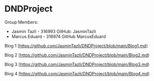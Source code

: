 # DNDProject

Group Members: 
- Jasmin Tazli - 316993
    GitHub: JasminTazli
- Marcus Eduard - 316974
    GitHub MarcusEduard

Blog 1
[https://github.com/JasminTazli/DNDProject/blob/main/Blog1.md)

Blog 2 
[https://github.com/JasminTazli/DNDProject/blob/main/Blog2.md)

Blog 3 
[https://github.com/JasminTazli/DNDProject/blob/main/Blog3.md)

Blog 4
[https://github.com/JasminTazli/DNDProject/blob/main/Blog4.md) 
